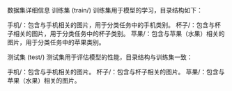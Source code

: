 数据集详细信息
训练集 (train/)
训练集用于模型的学习，目录结构如下：

手机/：包含与手机相关的图片，用于分类任务中的手机类别。
杯子/：包含与杯子相关的图片，用于分类任务中的杯子类别。
苹果/：包含与苹果（水果）相关的图片，用于分类任务中的苹果类别。

测试集 (test/)
测试集用于评估模型的性能，目录结构与训练集一致：

手机/：包含与手机相关的图片。
杯子/：包含与杯子相关的图片。
苹果/：包含与苹果（水果）相关的图片。
